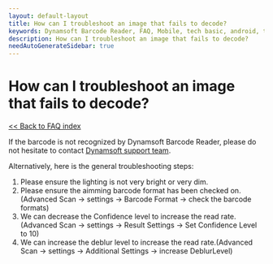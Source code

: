 ```yaml
---
layout: default-layout
title: How can I troubleshoot an image that fails to decode?
keywords: Dynamsoft Barcode Reader, FAQ, Mobile, tech basic, android, template, driver license, settings
description: How can I troubleshoot an image that fails to decode?
needAutoGenerateSidebar: true
---
```


# How can I troubleshoot an image that fails to decode?

[<< Back to FAQ index](index.md)

If the barcode is not recognized by Dynamsoft Barcode Reader, please do not hesitate to contact <a href="https://www.dynamsoft.com/company/contact/?ver=latest" target="_blank">Dynamsoft support team</a>.

Alternatively, here is the general troubleshooting steps:

1. Please ensure the lighting is not very bright or very dim.
2. Please ensure the aimming barcode format has been checked on.(Advanced Scan -> settings -> Barcode Format -> check the barcode formats)
3. We can decrease the Confidence level to increase the read rate.(Advanced Scan -> settings -> Result Settings -> Set Confidence Level to 10)
4. We can increase the deblur level to increase the read rate.(Advanced Scan -> settings -> Additional Settings -> increase DeblurLevel) 
